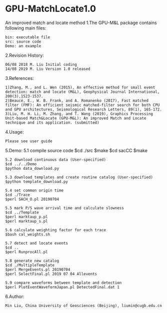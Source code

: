 # GPU-MatchLocate1.0
An improved match and locate method
1.The GPU-M&L package contains following main files:

	bin: executable file
	src: source code
	Demo: an example

2.Revision History:

	06/08 2018 M. Liu Initial coding
	14/08 2019 M. Liu Version 1.0 released


3.References:

	1)Zhang, M., and L. Wen (2015), An effective method for small event detection: match and locate (M&L), Geophysical Journal International, 200(3),1523-1537.
	2)Beaucé, E., W. B. Frank, and A. Romanenko (2017), Fast matched filter (FMF): An efficient seismic matched‐filter search for both CPU and GPU architectures, Seismological Research Letters, 89(1), 165-172.
	3)Liu, M. H. Li, M. Zhang, and T. Wang (2019), Graphics Processing Unit-based Match&Locate (GPU-M&L): An improved Match and Locate technique and its application. (submitted)

4.Usage:

	Please see user guide

5.Demo:
        5.1 compile source code
	$cd ./src
	$make
	$cd sacCC
	$make

  	5.2 download continuous data (User-specified)
	$cd ../../Demo
	$python data_download.py

	5.3 download templates and create routine catalog (User-specified)
	$python template_download.py

	5.4 set common origin time
	$cd ./Trace
	$perl SACH_O.pl 20190704

	5.5 mark P/S wave arrival time and calculate slowness
	$cd ../Template
	$perl marktaup_p.pl
	$perl marktaup_s.pl

	5.6 calculate weighting factor for each trace
	$bash cal_weights.sh

	5.7 detect and locate events
	$cd ..
	$perl RunprocAll.pl

	5.8 generate new catalog
	$cd ./MultipleTemplate
	$perl MergeEvents.pl 20190704
	$perl SelectFinal.pl 2019 07 04 Allevents

	5.9 compare waveforms between template and detection
	$perl PlotEventWaveformJapan.pl DetectedFinal.dat 1

6.Author:

	Min Liu, China University of Geosciences (Beijing), liumin@cugb.edu.cn
